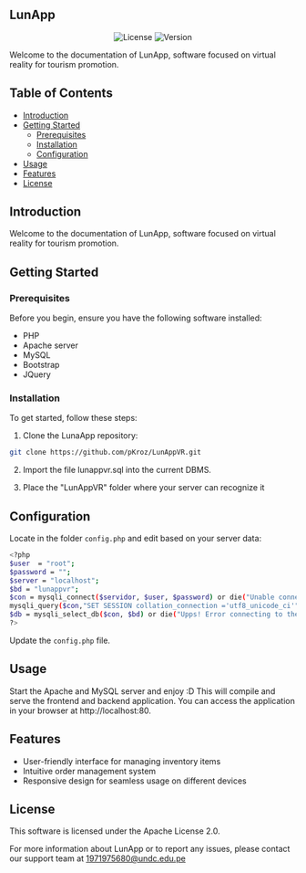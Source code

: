 ## LunApp

<p align="center">
<img src="https://img.shields.io/badge/license-Apache-green" alt="License"></a>
<img src="https://img.shields.io/badge/version-1.0-blue" alt="Version"></a>
</p>

Welcome to the documentation of LunApp, software focused on virtual reality for tourism promotion.

## Table of Contents

- [Introduction](#introduction)
- [Getting Started](#getting-started)
  - [Prerequisites](#prerequisites)
  - [Installation](#installation)
  - [Configuration](#configuration)
- [Usage](#usage)
- [Features](#features)
- [License](#license)

## Introduction

Welcome to the documentation of LunApp, software focused on virtual reality for tourism promotion.

## Getting Started

### Prerequisites

Before you begin, ensure you have the following software installed:

- PHP
- Apache server
- MySQL
- Bootstrap
- JQuery

### Installation

To get started, follow these steps:

1. Clone the LunaApp repository:

```bash
git clone https://github.com/pKroz/LunAppVR.git
```

2. Import the file lunappvr.sql into the current DBMS.

3. Place the "LunAppVR" folder where your server can recognize it

## Configuration
Locate in the folder ```config.php``` and edit based on your server data:

```bash
<?php
$user  = "root";
$password = "";
$server = "localhost";
$bd = "lunappvr";
$con = mysqli_connect($servidor, $user, $password) or die("Unable connect to server");
mysqli_query($con,"SET SESSION collation_connection ='utf8_unicode_ci'");
$db = mysqli_select_db($con, $bd) or die("Upps! Error connecting to the database");
?>
```

Update the ```config.php``` file.

## Usage
Start the Apache and MySQL server and enjoy :D
This will compile and serve the frontend and backend application. You can access the application in your browser at http://localhost:80.

## Features
- User-friendly interface for managing inventory items
- Intuitive order management system
- Responsive design for seamless usage on different devices

## License

This software is licensed under the Apache License 2.0.

For more information about LunApp or to report any issues, please contact our support team at
1971975680@undc.edu.pe